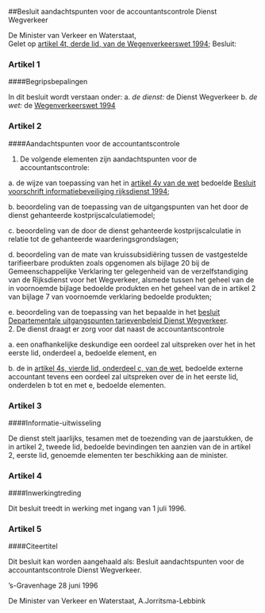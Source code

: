 <meta http-equiv='Content-Type' content='text/html; charset=utf-8' />

##Besluit aandachtspunten voor de accountantscontrole Dienst Wegverkeer

De Minister van Verkeer en Waterstaat,  
Gelet op [artikel 4t, derde lid, van de Wegenverkeerswet 1994](../../../../../../../../../wet/wegenverkeerswet/1994/BWBR0006622/README.md);
Besluit:    

### Artikel  1  

####Begripsbepalingen

In dit besluit wordt verstaan onder:   a.  *de dienst:*   de Dienst Wegverkeer    b.  *de wet:*   de [Wegenverkeerswet 1994](../../../../../../../../../wet/wegenverkeerswet/1994/BWBR0006622/README.md)     

### Artikel  2  

####Aandachtspunten voor de accountantscontrole

1.  De volgende elementen zijn aandachtspunten voor de accountantscontrole: 

a. de wijze van toepassing van het in [artikel 4y van de wet](../../../../../../../../../wet/wegenverkeerswet/1994/BWBR0006622/README.md) bedoelde [Besluit voorschrift informatiebeveiliging rijksdienst 1994](../../../../../../../../../ministeriele-regeling/besluit/voorschrift/informatiebeveiliging/rijksdienst/1994/BWBR0006836/README.md);  

b. beoordeling van de toepassing van de uitgangspunten van het door de dienst gehanteerde kostprijscalculatiemodel;  

c. beoordeling van de door de dienst gehanteerde kostprijscalculatie in relatie tot de gehanteerde waarderingsgrondslagen;  

d. beoordeling van de mate van kruissubsidiëring tussen de vastgestelde tarifieerbare produkten zoals opgenomen als bijlage 20 bij de Gemeenschappelijke Verklaring ter gelegenheid van de verzelfstandiging van de Rijksdienst voor het Wegverkeer, alsmede tussen het geheel van de in voornoemde bijlage bedoelde produkten en het geheel van de in artikel 2 van bijlage 7 van voornoemde verklaring bedoelde produkten;  

e. beoordeling van de toepassing van het bepaalde in het [besluit Departementale uitgangspunten tarievenbeleid Dienst Wegverkeer](../../../../../../../../../ministeriele-regeling/besluit/departementale/uitgangspunten/tarievenbeleid/dienst/wegverkeer/BWBR0008146/README.md).     
2.  De dienst draagt er zorg voor dat naast de accountantscontrole 

a. een onafhankelijke deskundige een oordeel zal uitspreken over het in het eerste lid, onderdeel a, bedoelde element, en  

b. de in [artikel 4s, vierde lid, onderdeel c, van de wet](../../../../../../../../../wet/wegenverkeerswet/1994/BWBR0006622/README.md), bedoelde externe accountant tevens een oordeel zal uitspreken over de in het eerste lid, onderdelen b tot en met e, bedoelde elementen.     

### Artikel  3  

####Informatie-uitwisseling

De dienst stelt jaarlijks, tesamen met de toezending van de jaarstukken, de in artikel 2, tweede lid, bedoelde bevindingen ten aanzien van de in artikel 2, eerste lid, genoemde elementen ter beschikking aan de minister.  

### Artikel  4  

####Inwerkingtreding

Dit besluit treedt in werking met ingang van 1 juli 1996.  

### Artikel  5  

####Citeertitel

Dit besluit kan worden aangehaald als: Besluit aandachtspunten voor de accountantscontrole Dienst Wegverkeer.  

’s-Gravenhage 
28 juni 1996    

De 
Minister van Verkeer en Waterstaat, 
A.Jorritsma-Lebbink    
